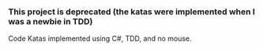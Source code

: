 ### This project is deprecated (the katas were implemented when I was a newbie in TDD) <br>
Code Katas implemented using C#, TDD, and no mouse.
